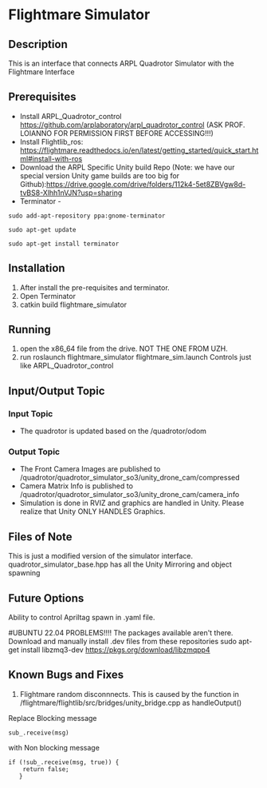 # Flightmare Simulator
## Description
This is an interface that connects ARPL Quadrotor Simulator with the Flightmare Interface

## Prerequisites
* Install ARPL_Quadrotor_control https://github.com/arplaboratory/arpl_quadrotor_control (ASK PROF. LOIANNO FOR PERMISSION FIRST BEFORE ACCESSING!!!)
* Install Flightlib_ros: https://flightmare.readthedocs.io/en/latest/getting_started/quick_start.html#install-with-ros
* Download the ARPL Specific Unity build Repo (Note: we have our special version Unity game builds are too big for Github):https://drive.google.com/drive/folders/112k4-5et8ZBVgw8d-tvBS8-Xlhh1nVJN?usp=sharing
* Terminator - 

```
sudo add-apt-repository ppa:gnome-terminator

sudo apt-get update

sudo apt-get install terminator
```

## Installation
1. After install the pre-requisites and terminator.
2. Open Terminator 
3. catkin build flightmare_simulator


## Running
1. open the x86_64 file from the drive. NOT THE ONE FROM UZH.
2. run  roslaunch flightmare_simulator flightmare_sim.launch 
Controls just like ARPL_Quadrotor_control

## Input/Output Topic
### Input Topic
* The quadrotor is updated based on the /quadrotor/odom
### Output Topic
* The Front Camera Images are published to /quadrotor/quadrotor_simulator_so3/unity_drone_cam/compressed
* Camera Matrix Info is published to /quadrotor/quadrotor_simulator_so3/unity_drone_cam/camera_info 
* Simulation is done in RVIZ and graphics are handled in Unity. Please realize that Unity ONLY HANDLES Graphics. 

## Files of Note
This is just a modified version of the simulator interface. quadrotor_simulator_base.hpp has all the Unity Mirroring and object spawning

## Future Options
Ability to control Apriltag spawn in .yaml file. 

#UBUNTU 22.04 PROBLEMS!!!!
The packages available aren't there. Download and manually install .dev files from these repositories
sudo apt-get install libzmq3-dev
https://pkgs.org/download/libzmqpp4

## Known Bugs and Fixes
1. Flightmare random disconnnects. This is caused by the function in /flightmare/flightlib/src/bridges/unity_bridge.cpp as handleOutput()

Replace Blocking message
```
sub_.receive(msg)
```
with Non blocking message
``` 
if (!sub_.receive(msg, true)) {
  	return false;
   }
   ```
   
